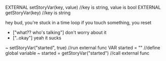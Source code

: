 EXTERNAL setStoryVar(key, value) //key is string, value is bool
EXTERNAL getStoryVar(key) //key is string

hey bud, you're stuck in a time loop
if you touch something, you reset
* ["what?? who's talking"]
    don't worry about it
* ["..okay"]
    yeah it sucks

~ setStoryVar("started", true) //run external func
VAR started = "" //define global variable
~ started = getStoryVar("started") //call external func

